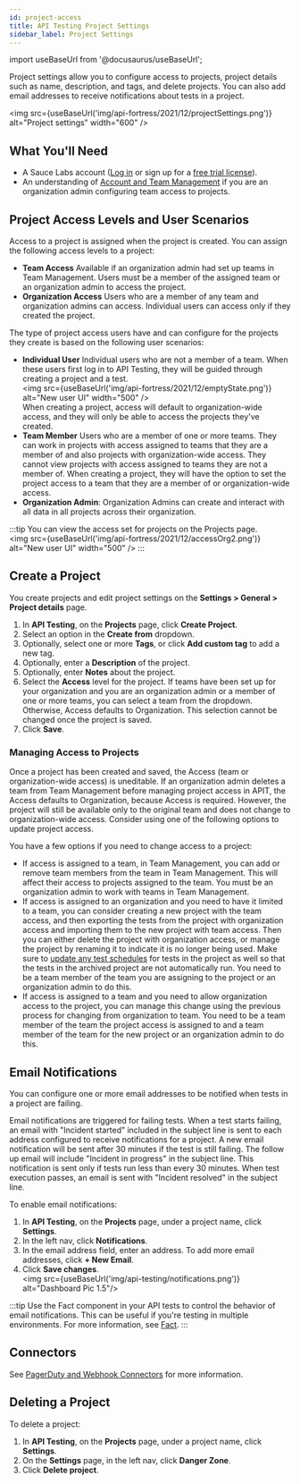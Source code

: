 ```yaml
---
id: project-access
title: API Testing Project Settings
sidebar_label: Project Settings
---
```


import useBaseUrl from '@docusaurus/useBaseUrl';

Project settings allow you to configure access to projects, project details such as name, description, and tags, and delete projects. You can also add email addresses to receive notifications about tests in a project. 

<img src={useBaseUrl('img/api-fortress/2021/12/projectSettings.png')} alt="Project settings" width="600" />

## What You'll Need

* A Sauce Labs account ([Log in](https://accounts.saucelabs.com/am/XUI/#login/) or sign up for a [free trial license](https://saucelabs.com/sign-up)).
* An understanding of [Account and Team Management](basics/acct-team-mgmt/managing-user-info/) if you are an organization admin configuring team access to projects. 

## Project Access Levels and User Scenarios

Access to a project is assigned when the project is created. You can assign the following access levels to a project:  

- **Team Access**  Available if an organization admin had set up teams in Team Management. Users must be a member of the assigned team or an organization admin to access the project. 
- **Organization Access** Users who are a member of any team and organization admins can access. Individual users can access only if they created the  project. 

The type of project access users have and can configure for the projects they create is based on the following user scenarios:

- **Individual User**  Individual users who are not a member of a team. When these users first log in to API Testing, they will be guided through creating a project and a test.<br/><img src={useBaseUrl('img/api-fortress/2021/12/emptyState.png')} alt="New user UI" width="500" /><br/> When creating a project, access will default to organization-wide access, and they will only be able to access the projects they've created.
- **Team Member** Users who are a member of one or more teams. They can work in projects with access assigned to teams that they are a member of and also projects with organization-wide access. They cannot view projects with access assigned to teams they are not a member of. When creating a project, they will have the option to set the project access to a team that they are a member of or organization-wide access. 
- **Organization Admin**: Organization Admins can create and interact with all data in all projects across their organization.

:::tip
You can view the access set for projects on the Projects page.<br/><img src={useBaseUrl('img/api-fortress/2021/12/accessOrg2.png')} alt="New user UI" width="500" />
:::

## Create a Project

You create projects and edit project settings on the **Settings > General > Project details** page.  

1. In **API Testing**, on the **Projects** page, click **Create Project**. 
1. Select an option in the **Create from** dropdown. 
1. Optionally, select one or more **Tags**, or click **Add custom tag** to add a new tag. 
1. Optionally, enter a **Description** of the project. 
1. Optionally, enter **Notes** about the project. 
1. Select the **Access** level for the project. If teams have been set up for your organization and you are an organization admin or a member of one or more teams, you can select a team from the dropdown. Otherwise, Access defaults to Organization. This selection cannot be changed once the project is saved. 
1. Click **Save**. 

### Managing Access to Projects

Once a project has been created and saved, the Access (team or organization-wide access) is uneditable. If an organization admin deletes a team from Team Management before managing project access in APIT, the Access defaults to Organization, because Access is required. However, the project will still be available only to the original team and does not change to organization-wide access. Consider using one of the following options to update project access. 

You have a few options if you need to change access to a project:

- If access is assigned to a team, in Team Management, you can add or remove team members from the team in Team Management. This  will affect their access to projects assigned to the team. You must be an organization admin to work with teams in Team Management. 
- If access is assigned to an organization and you need to have it limited to a team, you can consider creating a new project with the team access, and then exporting the tests from the project with organization access and importing them to the new project with team access. Then you can either delete the project with organization access, or manage the project by renaming it to indicate it is no longer being used. Make sure to [update any test schedules](/api-testing/schedule-test/) for tests in the project as well so that the tests in the archived project are not automatically run. You need to be a team member of the team you are assigning to the project or an organization admin to do this. 
- If access is assigned to a team and you need to allow organization access to the project, you can manage this change using the previous process for changing from organization to team. You need to be a team member of the team the project access is assigned to and a team member of the team for the new project or an organization admin to do this.

## Email Notifications

You can configure one or more email addresses to be notified when tests in a project are failing. 

Email notifications are triggered for failing tests. When a test starts failing, an email with "Incident started" included in the subject line is sent to each address configured to receive notifications for a project. A new email notification will be sent after 30 minutes if the test is still failing. The follow up email will include "Incident in progress" in the subject line. This notification is sent only if tests run less than every 30 minutes. When test execution passes, an email is sent with "Incident resolved" in the subject line. 

To enable email notifications:

1. In **API Testing**, on the **Projects** page, under a project name, click **Settings**.
2. In the left nav, click **Notifications**.
3. In the email address field, enter an address. To add more email addresses, click **+ New Email**. 
5. Click **Save changes**. 
<br/><img src={useBaseUrl('img/api-testing/notifications.png')} alt="Dashboard Pic 1.5"/>

:::tip
Use the Fact component in your API tests to control the behavior of email notifications. This can be useful if you're testing in multiple environments. For more information, see [Fact](/api-testing/composer/other-components/#fact).
:::

## Connectors

See [PagerDuty and Webhook Connectors](/api-testing/integrations/pagerduty-webhooks/) for more information.

## Deleting a Project

To delete a project:

1. In **API Testing**, on the **Projects** page, under a project name, click **Settings**.
2. On the **Settings** page, in the left nav, click **Danger Zone**.
3. Click **Delete project**.